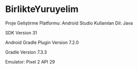 # BirlikteYuruyelim

Proje Geliştirme Platformu: Android Studio
Kullanılan Dil: Java

SDK Version 31

Android Gradle Plugin Version 7.2.0

Gradle Version 7.3.3

Emulator: Pixel 2 API 29 

